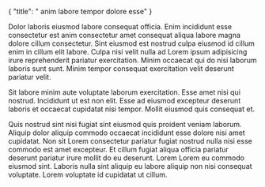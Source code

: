 {
  "title": " anim labore tempor dolore esse"
}

Dolor laboris eiusmod labore consequat officia. Enim incididunt esse consectetur est anim consectetur amet consequat aliqua labore magna dolore cillum consectetur. Sint eiusmod est nostrud culpa eiusmod id cillum enim in cillum elit labore. Culpa nisi velit nulla ad Lorem ipsum adipisicing irure reprehenderit pariatur exercitation. Minim occaecat qui do nisi laborum laboris sunt sunt. Minim tempor consequat exercitation velit deserunt pariatur velit.

Sit labore minim aute voluptate laborum exercitation. Esse amet nisi qui nostrud. Incididunt ut est non elit. Esse ad eiusmod excepteur deserunt laboris et occaecat cupidatat nisi tempor. Mollit eiusmod quis consequat et.

Quis nostrud sint nisi fugiat sint eiusmod quis proident veniam laborum. Aliquip dolor aliquip commodo occaecat incididunt esse dolore nisi amet cupidatat. Non sit Lorem consectetur pariatur fugiat nostrud nulla nisi esse commodo est amet excepteur. Et cillum fugiat aliqua officia pariatur deserunt pariatur irure mollit do eu deserunt. Lorem Lorem eu commodo eiusmod sint. Laboris nulla sint aliquip eu labore aliquip non nisi consequat voluptate. Lorem voluptate id cupidatat ut cillum.